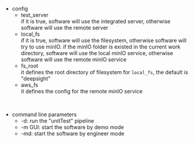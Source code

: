 * config  
    - test_server  
        if it is true, software will use the integrated server, otherwise software will use the remote server  
    - local_fs  
        if it is true, software will use the filesystem, otherwise software will try to use minIO. if the minIO folder is existed in the current work directory, software will use the local minIO service, otherwise software will use the remote minIO service  
    - fs_root  
        it defines the root directory of filesystem for `local_fs`, the default is "deepsight"  
    - aws_fs  
        it defines the config for the remote minIO service  
</br>

* command line parameters  
    - -d: run the "unitTest" pipeline  
    - -m GUI: start the software by demo mode  
    - -md: start the software by engineer mode  
